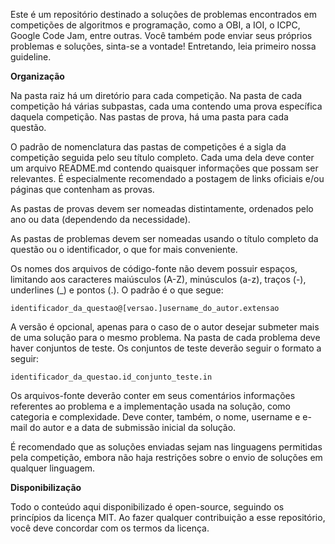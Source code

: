   
Este é um repositório destinado a soluções de problemas encontrados em
competições de algoritmos e programação, como a OBI, a IOI, o ICPC, Google Code
Jam, entre outras. Você também pode enviar seus próprios problemas e soluções, 
sinta-se a vontade! Entretando, leia primeiro nossa guideline.

**Organização**

Na pasta raiz há um diretório para cada competição. Na pasta de cada 
competição há várias subpastas, cada uma contendo uma prova específica 
daquela competição. Nas pastas de prova, há uma pasta para cada questão.

O padrão de nomenclatura das pastas de competições é a sigla da competição
seguida pelo seu título completo. Cada uma dela deve conter um arquivo README.md
contendo quaisquer informações que possam ser relevantes. É especialmente 
recomendado a postagem de links oficiais e/ou páginas que contenham as provas.
   
As pastas de provas devem ser nomeadas distintamente, ordenados pelo
ano ou data (dependendo da necessidade).
    
As pastas de problemas devem ser nomeadas usando o título completo da 
questão ou o identificador, o que for mais conveniente.

Os nomes dos arquivos de código-fonte não devem possuir espaços, limitando aos 
caracteres maiúsculos (A-Z), minúsculos (a-z), traços (-), underlines
(_) e pontos (.). O padrão é o que segue:
    
    identificador_da_questao@[versao.]username_do_autor.extensao
    
A versão é opcional, apenas para o caso de o autor desejar submeter mais de 
uma solução para o mesmo problema. Na pasta de cada problema deve haver 
conjuntos de teste. Os conjuntos de teste deverão seguir o formato a seguir:

    identificador_da_questao.id_conjunto_teste.in
    
Os arquivos-fonte deverão conter em seus comentários informações
referentes ao problema e a implementação usada na solução, como categoria e 
complexidade. Deve conter, também, o nome, username e e-mail do autor e a data 
de submissão inicial da solução.

É recomendado que as soluções enviadas sejam nas linguagens permitidas
pela competição, embora não haja restrições sobre o envio de soluções em
qualquer linguagem.
    
**Disponibilização**

Todo o conteúdo aqui disponibilizado é open-source, seguindo os princípios da
licença MIT. Ao fazer qualquer contribuição a esse repositório, você deve
concordar com os termos da licença.
